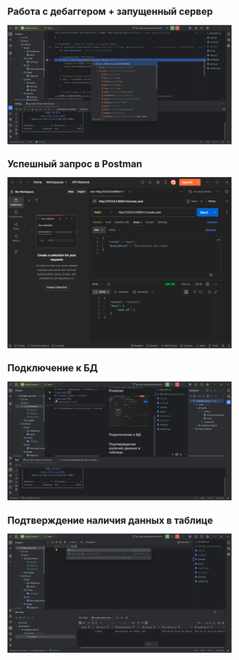 ## Работа с дебаггером + запущенный сервер
![img.png](docs/attachments/img.png)
## Успешный запрос в Postman
![img.png](docs/attachments/img2.png)
## Подключение к БД
![img.png](docs/attachments/img3.png)
## Подтверждение наличия данных в таблице
![img.png](docs/attachments/img4.png)